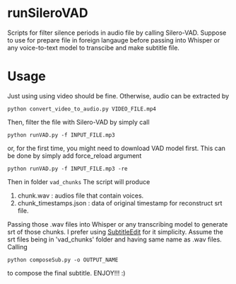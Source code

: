 # runSileroVAD
Scripts for filter silence periods in audio file by calling Silero-VAD. 
Suppose to use for prepare file in foreign langauge before passing into Whisper or any voice-to-text model to transcibe and make subtitle file.

# Usage
Just using using video should be fine. Otherwise, audio can be extracted by 
```
python convert_video_to_audio.py VIDEO_FILE.mp4
```
Then, filter the file with Silero-VAD by simply call 
```
python runVAD.py -f INPUT_FILE.mp3
```
or, for the first time, you might need to download VAD model first. This can be done by simply add force_reload argument
```
python runVAD.py -f INPUT_FILE.mp3 -re
```
Then in folder `vad_chunks` The script will produce 
1. chunk.wav : audios file that contain voices.
2. chunk_timestamps.json : data of original timestamp for reconstruct srt file.

Passing those .wav files into Whisper or any transcribing model to generate srt of those chunks. I prefer using [SubtitleEdit](https://github.com/SubtitleEdit/subtitleedit) for it simplicity.
Assume the srt files being in 'vad_chunks' folder and having same name as .wav files. Calling 
```
python composeSub.py -o OUTPUT_NAME
```
to compose the final subtitle. ENJOY!!! :) 
